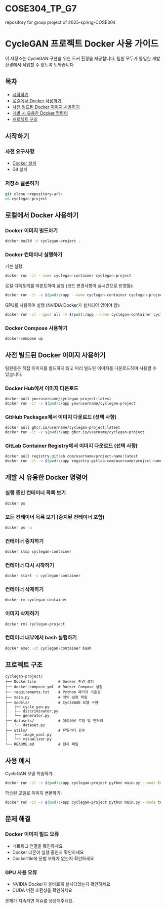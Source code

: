 # COSE304_TP_G7
repository for group project of 2025-spring-COSE304

# CycleGAN 프로젝트 Docker 사용 가이드

이 저장소는 CycleGAN 구현을 위한 도커 환경을 제공합니다. 팀원 모두가 동일한 개발 환경에서 작업할 수 있도록 도와줍니다.

## 목차
- [시작하기](#시작하기)
- [로컬에서 Docker 사용하기](#로컬에서-docker-사용하기)
- [사전 빌드된 Docker 이미지 사용하기](#사전-빌드된-docker-이미지-사용하기)
- [개발 시 유용한 Docker 명령어](#개발-시-유용한-docker-명령어)
- [프로젝트 구조](#프로젝트-구조)

## 시작하기

### 사전 요구사항
- [Docker 설치](https://www.docker.com/get-started)
- Git 설치

### 저장소 클론하기
```bash
git clone <repository-url>
cd cyclegan-project
```

## 로컬에서 Docker 사용하기

### Docker 이미지 빌드하기
```bash
docker build -t cyclegan-project .
```

### Docker 컨테이너 실행하기
기본 실행:
```bash
docker run -it --name cyclegan-container cyclegan-project
```

로컬 디렉토리를 마운트하여 실행 (코드 변경사항이 실시간으로 반영됨):
```bash
docker run -it -v $(pwd):/app --name cyclegan-container cyclegan-project
```

GPU를 사용하여 실행 (NVIDIA Docker가 설치되어 있어야 함):
```bash
docker run -it --gpus all -v $(pwd):/app --name cyclegan-container cyclegan-project
```

### Docker Compose 사용하기
```bash
docker-compose up
```

## 사전 빌드된 Docker 이미지 사용하기

팀원들은 직접 이미지를 빌드하지 않고 미리 빌드된 이미지를 다운로드하여 사용할 수 있습니다.

### Docker Hub에서 이미지 다운로드
```bash
docker pull yourusername/cyclegan-project:latest
docker run -it -v $(pwd):/app yourusername/cyclegan-project
```

### GitHub Packages에서 이미지 다운로드 (선택 사항)
```bash
docker pull ghcr.io/username/cyclegan-project:latest
docker run -it -v $(pwd):/app ghcr.io/username/cyclegan-project
```

### GitLab Container Registry에서 이미지 다운로드 (선택 사항)
```bash
docker pull registry.gitlab.com/username/project-name:latest
docker run -it -v $(pwd):/app registry.gitlab.com/username/project-name:latest
```

## 개발 시 유용한 Docker 명령어

### 실행 중인 컨테이너 목록 보기
```bash
docker ps
```

### 모든 컨테이너 목록 보기 (중지된 컨테이너 포함)
```bash
docker ps -a
```

### 컨테이너 중지하기
```bash
docker stop cyclegan-container
```

### 컨테이너 다시 시작하기
```bash
docker start -i cyclegan-container
```

### 컨테이너 삭제하기
```bash
docker rm cyclegan-container
```

### 이미지 삭제하기
```bash
docker rmi cyclegan-project
```

### 컨테이너 내부에서 bash 실행하기
```bash
docker exec -it cyclegan-container bash
```

## 프로젝트 구조
```
cyclegan-project/
├── Dockerfile          # Docker 환경 설정
├── docker-compose.yml  # Docker Compose 설정
├── requirements.txt    # Python 패키지 의존성
├── main.py             # 메인 실행 파일
├── models/             # CycleGAN 모델 구현
│   ├── cycle_gan.py
│   ├── discriminator.py
│   └── generator.py
├── datasets/           # 데이터셋 로딩 및 전처리
│   └── dataset.py
├── utils/              # 유틸리티 함수
│   ├── image_pool.py
│   └── visualizer.py
└── README.md           # 현재 파일
```

## 사용 예시

CycleGAN 모델 학습하기:
```bash
docker run -it -v $(pwd):/app cyclegan-project python main.py --mode train --dataroot ./datasets/horse2zebra
```

학습된 모델로 이미지 변환하기:
```bash
docker run -it -v $(pwd):/app cyclegan-project python main.py --mode test --dataroot ./test_images
```

## 문제 해결

### Docker 이미지 빌드 오류
- 네트워크 연결을 확인하세요
- Docker 데몬이 실행 중인지 확인하세요
- Dockerfile에 문법 오류가 없는지 확인하세요

### GPU 사용 오류
- NVIDIA Docker가 올바르게 설치되었는지 확인하세요
- CUDA 버전 호환성을 확인하세요

문제가 지속되면 이슈를 생성해주세요.